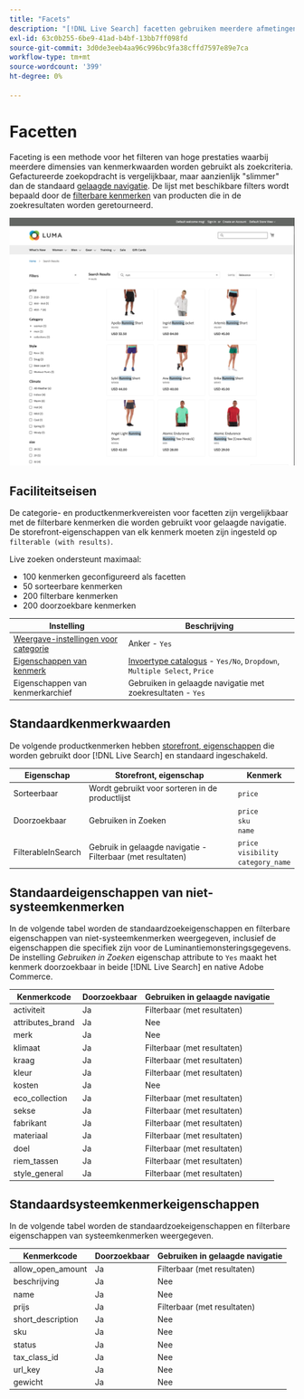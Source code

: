 ```yaml
---
title: "Facets"
description: "[!DNL Live Search] facetten gebruiken meerdere afmetingen van kenmerkwaarden als zoekcriteria."
exl-id: 63c0b255-6be9-41ad-b4bf-13bb7ff098fd
source-git-commit: 3d0de3eeb4aa96c996bc9fa38cffd7597e89e7ca
workflow-type: tm+mt
source-wordcount: '399'
ht-degree: 0%

---
```


# Facetten

Faceting is een methode voor het filteren van hoge prestaties waarbij meerdere dimensies van kenmerkwaarden worden gebruikt als zoekcriteria. Gefactureerde zoekopdracht is vergelijkbaar, maar aanzienlijk &quot;slimmer&quot; dan de standaard [gelaagde navigatie](https://experienceleague.adobe.com/docs/commerce-admin/catalog/catalog/navigation/navigation-layered.html). De lijst met beschikbare filters wordt bepaald door de [filterbare kenmerken](https://experienceleague.adobe.com/docs/commerce-admin/catalog/catalog/navigation/navigation-layered.html#filterable-attributes) van producten die in de zoekresultaten worden geretourneerd.

![Gefilterde zoekresultaten](assets/storefront-search-results-run.png)

## Faciliteitseisen

De categorie- en productkenmerkvereisten voor facetten zijn vergelijkbaar met de filterbare kenmerken die worden gebruikt voor gelaagde navigatie. De storefront-eigenschappen van elk kenmerk moeten zijn ingesteld op `filterable (with results)`.

Live zoeken ondersteunt maximaal:

* 100 kenmerken geconfigureerd als facetten
* 50 sorteerbare kenmerken
* 200 filterbare kenmerken
* 200 doorzoekbare kenmerken

| Instelling | Beschrijving |
|--- |--- |
| [Weergave-instellingen voor categorie](https://experienceleague.adobe.com/docs/commerce-admin/catalog/categories/create/categories-display-settings.html) | Anker - `Yes` |
| [Eigenschappen van kenmerk](https://experienceleague.adobe.com/docs/commerce-admin/catalog/product-attributes/create/attribute-product-create.html) | [Invoertype catalogus](https://experienceleague.adobe.com/docs/commerce-admin/catalog/product-attributes/attributes-input-types.html) - `Yes/No`, `Dropdown`, `Multiple Select`, `Price` |
| Eigenschappen van kenmerkarchief | Gebruiken in gelaagde navigatie met zoekresultaten - `Yes` |

## Standaardkenmerkwaarden

De volgende productkenmerken hebben [storefront, eigenschappen](https://experienceleague.adobe.com/docs/commerce-admin/catalog/product-attributes/product-attributes.html) die worden gebruikt door [!DNL Live Search] en standaard ingeschakeld.

| Eigenschap | Storefront, eigenschap | Kenmerk |
|---|---|---|
| Sorteerbaar | Wordt gebruikt voor sorteren in de productlijst | `price` |
| Doorzoekbaar | Gebruiken in Zoeken | `price` <br />`sku`<br />`name` |
| FilterableInSearch | Gebruik in gelaagde navigatie - Filterbaar (met resultaten) | `price`<br />`visibility`<br />`category_name` |

## Standaardeigenschappen van niet-systeemkenmerken

In de volgende tabel worden de standaardzoekeigenschappen en filterbare eigenschappen van niet-systeemkenmerken weergegeven, inclusief de eigenschappen die specifiek zijn voor de Luminantiemonsteringsgegevens. De instelling *Gebruiken in Zoeken* eigenschap attribute to `Yes` maakt het kenmerk doorzoekbaar in beide [!DNL Live Search] en native Adobe Commerce.

| Kenmerkcode | Doorzoekbaar | Gebruiken in gelaagde navigatie |
|--- |--- |--- |
| activiteit | Ja | Filterbaar (met resultaten) |
| attributes_brand | Ja | Nee |
| merk | Ja | Nee |
| klimaat | Ja | Filterbaar (met resultaten) |
| kraag | Ja | Filterbaar (met resultaten) |
| kleur | Ja | Filterbaar (met resultaten) |
| kosten | Ja | Nee |
| eco_collection | Ja | Filterbaar (met resultaten) |
| sekse | Ja | Filterbaar (met resultaten) |
| fabrikant | Ja | Filterbaar (met resultaten) |
| materiaal | Ja | Filterbaar (met resultaten) |
| doel | Ja | Filterbaar (met resultaten) |
| riem_tassen | Ja | Filterbaar (met resultaten) |
| style_general | Ja | Filterbaar (met resultaten) |

## Standaardsysteemkenmerkeigenschappen

In de volgende tabel worden de standaardzoekeigenschappen en filterbare eigenschappen van systeemkenmerken weergegeven.

| Kenmerkcode | Doorzoekbaar | Gebruiken in gelaagde navigatie |
|--- |--- |--- |
| allow_open_amount | Ja | Filterbaar (met resultaten) |
| beschrijving | Ja | Nee |
| name | Ja | Nee |
| prijs | Ja | Filterbaar (met resultaten) |
| short_description | Ja | Nee |
| sku | Ja | Nee |
| status | Ja | Nee |
| tax_class_id | Ja | Nee |
| url_key | Ja | Nee |
| gewicht | Ja | Nee |
